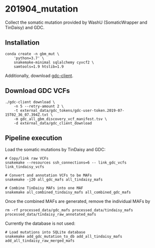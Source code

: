 # 201904_mutation
Collect the somatic mutation  provided by WashU (SomaticWrapper and TinDaisy)
and GDC.


## Installation

    conda create -n gbm_mut \
        'python=3.7' \
        snakemake-minimal sqlalchemy cyvcf2 \
        samtools=1.9 htslib=1.9

Additionally, download [gdc-client].

[gdc-client]: https://gdc.cancer.gov/access-data/gdc-data-transfer-tool


## Download GDC VCFs

    ./gdc-client download \
        -n 5 --retry-amount 2 \
        -t external_data/gdc_tokens/gdc-user-token.2019-07-15T02_36_07.394Z.txt \
        -m gdc_all_gbm_discovery_vcf_manifest.tsv \
        -d external_data/gdc_client_download


## Pipeline execution
Load the somatic mutations by TinDaisy and GDC:

    # Copy/link raw VCFs
    snakemake --resources ssh_connections=6 -- link_gdc_vcfs link_tindaisy_vcfs

    # Convert and annotation VCFs to be MAFs
    snakemake -j20 all_gdc_mafs all_tindaisy_mafs

    # Combine TinDaisy MAFs into one MAF
    snakemake all_combined_tindaisy_mafs all_combined_gdc_mafs

Once the combined MAFs are generated, remove the individual MAFs by

    rm -rf processed_data/gdc_mafs processed_data/tindaisy_mafs processed_data/tindaisy_raw_annotated_mafs

Currently the database is not used:

    # Load mutations into SQLite database
    snakemake add_gdc_mutation_to_db add_all_tindaisy_mafs add_all_tindaisy_raw_merged_mafs
